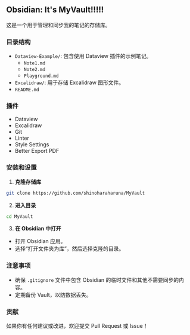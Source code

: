 ## Obsidian: It's MyVault!!!!!

这是一个用于管理和同步我的笔记的存储库。

### 目录结构

- `Dataview-Example/`: 包含使用 Dataview 插件的示例笔记。
  - `Note1.md`
  - `Note2.md`
  - `Playground.md`
- `Excalidraw/`: 用于存储 Excalidraw 图形文件。
- `README.md`

### 插件

- Dataview
- Excalidraw
- Git
- Linter
- Style Settings
- Better Export PDF

### 安装和设置

1. **克隆存储库**

```bash
git clone https://github.com/shinoharaharuna/MyVault
```

2. **进入目录**

```bash
cd MyVault
```

3. **在 Obsidian 中打开**

- 打开 Obsidian 应用。
- 选择“打开文件夹为库”，然后选择克隆的目录。

### 注意事项

- 确保 `.gitignore` 文件中包含 Obsidian 的临时文件和其他不需要同步的内容。
- 定期备份 Vault，以防数据丢失。

### 贡献

如果你有任何建议或改进，欢迎提交 Pull Request 或 Issue！
